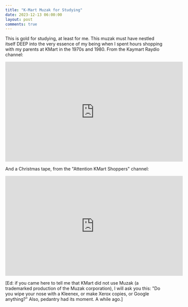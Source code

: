 ```yaml
---
title: "K-Mart Muzak for Studying"
date: 2023-12-13 06:00:00
layout: post
comments: true
---
```


 This is gold for studying, at least for me. This muzak must have nestled itself DEEP into the very essence of my being when I spent hours shopping with my parents at KMart in the 1970s and 1980. From the Kaymart Raydio channel:
 
<iframe width="560" height="315" src="https://www.youtube.com/embed/LvrPcDw-zuI?si=Zt5GLae94BoRrX3y" title="YouTube video player" frameborder="0" allow="accelerometer; autoplay; clipboard-write; encrypted-media; gyroscope; picture-in-picture; web-share" allowfullscreen></iframe>




And a Christmas tape, from the "Attention KMart Shoppers" channel: 

<iframe width="560" height="315" src="https://www.youtube.com/embed/nQKlEkKXBzQ?si=xWJ8yIUbTs84dKSQ" title="YouTube video player" frameborder="0" allow="accelerometer; autoplay; clipboard-write; encrypted-media; gyroscope; picture-in-picture; web-share" allowfullscreen></iframe>


[Ed: if you came here to tell me that KMart did not use Muzak (a trademarked production of the Muzak corporation), I will ask you this: "Do you wipe your nose with a Kleenex, or make Xerox copies, or Google anything?" Also, pedantry had its moment. A while ago.]